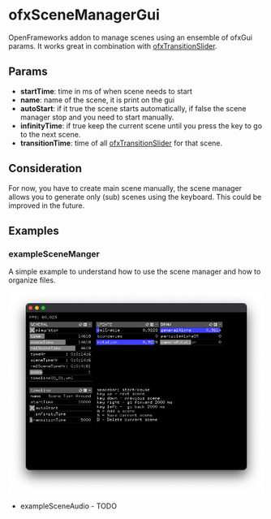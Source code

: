 # ofxSceneManagerGui

OpenFrameworks addon to manage scenes using an ensemble of ofxGui params. It works great in combination with [ofxTransitionSlider](https://github.com/fusefactory/ofxTransitionSlider).

## Params

- **startTime**: time in ms of when scene needs to start
- **name**: name of the scene, it is print on the gui
- **autoStart**: if it true the scene starts automatically, if false the scene manager stop and you need to start manually.
- **infinityTime**: if true keep the current scene until you press the key to go to the next scene.
- **transitionTime**: time of all [ofxTransitionSlider](https://github.com/fusefactory/ofxTransitionSlider) for that scene.


 ## Consideration

For now, you have to create main scene manually, the scene manager allows you to generate only (sub) scenes using the keyboard. This could be improved in the future.


## Examples

### exampleSceneManger
A simple example to understand how to use the scene manager and how to organize files. 

![Screenshot eaxmpleScene](assets/screenshot_exampleScene.png)



- exampleSceneAudio - TODO